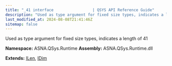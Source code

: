 ```yaml
---
title: "_41 interface                 | QSYS API Reference Guide"
description: "Used as type argument for fixed size types, indicates a length of 41  "
last_modified_at: 2024-08-08T21:41:46Z
sitemap: false
---
```


Used as type argument for fixed size types, indicates a length of 41 

**Namespace:** ASNA.QSys.Runtime
**Assembly:** ASNA.QSys.Runtime.dll

**Extends:** [ILen](/reference/runtime/qsys-runtime/i-len.html), [IDim](/reference/runtime/qsys-runtime/i-dim.html)
<br>
<br>
